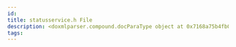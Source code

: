 ```yaml
---
id: 
title: statusservice.h File
description: <doxmlparser.compound.docParaType object at 0x7168a75b4fb0>
tags:
---
```

